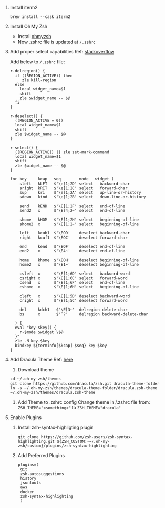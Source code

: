 1. Install iterm2
   ```
   brew install --cask iterm2
   ```

1. Install Oh My Zsh
   - Install [ohmyzsh](https://github.com/ohmyzsh/ohmyzsh)
   - Now .zshrc file is updated at `/.zshrc`

1. Add proper select capabilities
   Ref: [stackoverflow](https://stackoverflow.com/questions/5407916/zsh-zle-shift-selection)

   Add below to `/.zshrc` file:
    ```
    r-delregion() {
      if ((REGION_ACTIVE)) then
         zle kill-region
      else 
        local widget_name=$1
        shift
        zle $widget_name -- $@
      fi
    }
    
    r-deselect() {
      ((REGION_ACTIVE = 0))
      local widget_name=$1
      shift
      zle $widget_name -- $@
    }
    
    r-select() {
      ((REGION_ACTIVE)) || zle set-mark-command
      local widget_name=$1
      shift
      zle $widget_name -- $@
    }
    
    for key     kcap   seq        mode   widget (
        sleft   kLFT   $'\e[1;2D' select   backward-char
        sright  kRIT   $'\e[1;2C' select   forward-char
        sup     kri    $'\e[1;2A' select   up-line-or-history
        sdown   kind   $'\e[1;2B' select   down-line-or-history
    
        send    kEND   $'\E[1;2F' select   end-of-line
        send2   x      $'\E[4;2~' select   end-of-line
    
        shome   kHOM   $'\E[1;2H' select   beginning-of-line
        shome2  x      $'\E[1;2~' select   beginning-of-line
    
        left    kcub1  $'\EOD'    deselect backward-char
        right   kcuf1  $'\EOC'    deselect forward-char
    
        end     kend   $'\EOF'    deselect end-of-line
        end2    x      $'\E4~'    deselect end-of-line
    
        home    khome  $'\EOH'    deselect beginning-of-line
        home2   x      $'\E1~'    deselect beginning-of-line
    
        csleft  x      $'\E[1;6D' select   backward-word
        csright x      $'\E[1;6C' select   forward-word
        csend   x      $'\E[1;6F' select   end-of-line
        cshome  x      $'\E[1;6H' select   beginning-of-line
    
        cleft   x      $'\E[1;5D' deselect backward-word
        cright  x      $'\E[1;5C' deselect forward-word
    
        del     kdch1   $'\E[3~'  delregion delete-char
        bs      x       $'^?'     delregion backward-delete-char
    
      ) {
      eval "key-$key() {
        r-$mode $widget \$@
      }"
      zle -N key-$key
      bindkey ${terminfo[$kcap]-$seq} key-$key
    }
    ```

1. Add  Dracula Theme
   Ref: [here](https://draculatheme.com/zsh)

   1. Download theme
     ```
     cd ~/.oh-my-zsh/themes
     git clone https://github.com/dracula/zsh.git dracula-theme-folder
     ln -s ~/.oh-my-zsh/themes/dracula-theme-folder/dracula.zsh-theme ~/.oh-my-zsh/themes/dracula.zsh-theme
     ```
   1. Add Theme to .zshrc config 
      Change theme in /.zshrc file
      from: `ZSH_THEME="<something>"` to `ZSH_THEME="dracula"`

1. Enable Plugins
   1. Install zsh-syntax-highligting plugin
      ```
      git clone https://github.com/zsh-users/zsh-syntax-highlighting.git ${ZSH_CUSTOM:-~/.oh-my-zsh/custom}/plugins/zsh-syntax-highlighting
      ```

   1. Add Preferred Plugins
      ```
      plugins=(
       git
       zsh-autosuggestions
       history
       jsontools
       aws
       docker
       zsh-syntax-highlighting
       )
      ```
